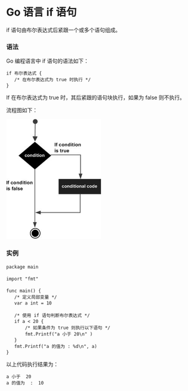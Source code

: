 # Go 语言 if 语句



if 语句由布尔表达式后紧跟一个或多个语句组成。

### 语法

Go 编程语言中 if 语句的语法如下：

```
if 布尔表达式 {
   /* 在布尔表达式为 true 时执行 */
}
```

If 在布尔表达式为 true 时，其后紧跟的语句块执行，如果为 false 则不执行。

流程图如下：

![](../img/if_statement.jpg "Go 语言 if 语句")

### 实例

```
package main

import "fmt"

func main() {
   /* 定义局部变量 */
   var a int = 10
 
   /* 使用 if 语句判断布尔表达式 */
   if a < 20 {
       /* 如果条件为 true 则执行以下语句 */
       fmt.Printf("a 小于 20\n" )
   }
   fmt.Printf("a 的值为 : %d\n", a)
}
```

以上代码执行结果为：

```
a 小于  20 
a 的值为  :  10
```



